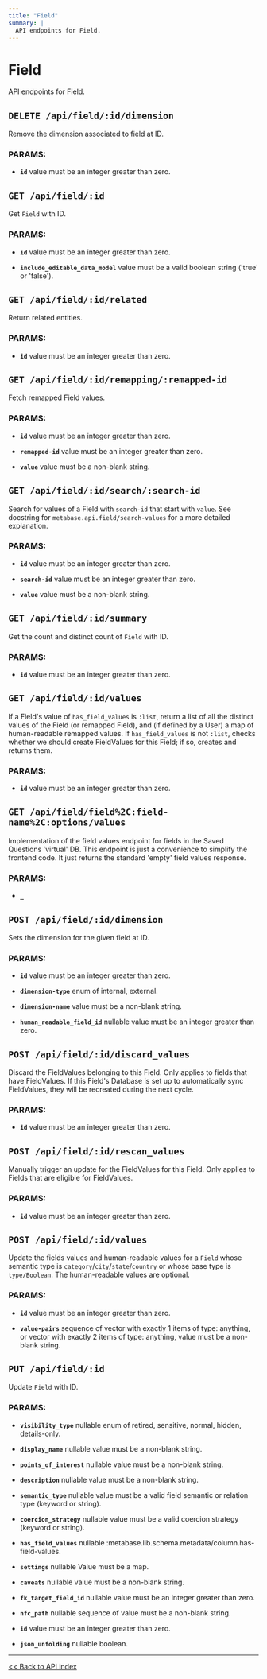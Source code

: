 ```yaml
---
title: "Field"
summary: |
  API endpoints for Field.
---
```


# Field

API endpoints for Field.

## `DELETE /api/field/:id/dimension`

Remove the dimension associated to field at ID.

### PARAMS:

-  **`id`** value must be an integer greater than zero.

## `GET /api/field/:id`

Get `Field` with ID.

### PARAMS:

-  **`id`** value must be an integer greater than zero.

-  **`include_editable_data_model`** value must be a valid boolean string ('true' or 'false').

## `GET /api/field/:id/related`

Return related entities.

### PARAMS:

-  **`id`** value must be an integer greater than zero.

## `GET /api/field/:id/remapping/:remapped-id`

Fetch remapped Field values.

### PARAMS:

-  **`id`** value must be an integer greater than zero.

-  **`remapped-id`** value must be an integer greater than zero.

-  **`value`** value must be a non-blank string.

## `GET /api/field/:id/search/:search-id`

Search for values of a Field with `search-id` that start with `value`. See docstring for
  `metabase.api.field/search-values` for a more detailed explanation.

### PARAMS:

-  **`id`** value must be an integer greater than zero.

-  **`search-id`** value must be an integer greater than zero.

-  **`value`** value must be a non-blank string.

## `GET /api/field/:id/summary`

Get the count and distinct count of `Field` with ID.

### PARAMS:

-  **`id`** value must be an integer greater than zero.

## `GET /api/field/:id/values`

If a Field's value of `has_field_values` is `:list`, return a list of all the distinct values of the Field (or
  remapped Field), and (if defined by a User) a map of human-readable remapped values. If `has_field_values` is not
  `:list`, checks whether we should create FieldValues for this Field; if so, creates and returns them.

### PARAMS:

-  **`id`** value must be an integer greater than zero.

## `GET /api/field/field%2C:field-name%2C:options/values`

Implementation of the field values endpoint for fields in the Saved Questions 'virtual' DB. This endpoint is just a
  convenience to simplify the frontend code. It just returns the standard 'empty' field values response.

### PARAMS:

-  **`_`**

## `POST /api/field/:id/dimension`

Sets the dimension for the given field at ID.

### PARAMS:

-  **`id`** value must be an integer greater than zero.

-  **`dimension-type`** enum of internal, external.

-  **`dimension-name`** value must be a non-blank string.

-  **`human_readable_field_id`** nullable value must be an integer greater than zero.

## `POST /api/field/:id/discard_values`

Discard the FieldValues belonging to this Field. Only applies to fields that have FieldValues. If this Field's
   Database is set up to automatically sync FieldValues, they will be recreated during the next cycle.

### PARAMS:

-  **`id`** value must be an integer greater than zero.

## `POST /api/field/:id/rescan_values`

Manually trigger an update for the FieldValues for this Field. Only applies to Fields that are eligible for
   FieldValues.

### PARAMS:

-  **`id`** value must be an integer greater than zero.

## `POST /api/field/:id/values`

Update the fields values and human-readable values for a `Field` whose semantic type is
  `category`/`city`/`state`/`country` or whose base type is `type/Boolean`. The human-readable values are optional.

### PARAMS:

-  **`id`** value must be an integer greater than zero.

-  **`value-pairs`** sequence of vector with exactly 1 items of type: anything, or vector with exactly 2 items of type: anything, value must be a non-blank string.

## `PUT /api/field/:id`

Update `Field` with ID.

### PARAMS:

-  **`visibility_type`** nullable enum of retired, sensitive, normal, hidden, details-only.

-  **`display_name`** nullable value must be a non-blank string.

-  **`points_of_interest`** nullable value must be a non-blank string.

-  **`description`** nullable value must be a non-blank string.

-  **`semantic_type`** nullable value must be a valid field semantic or relation type (keyword or string).

-  **`coercion_strategy`** nullable value must be a valid coercion strategy (keyword or string).

-  **`has_field_values`** nullable :metabase.lib.schema.metadata/column.has-field-values.

-  **`settings`** nullable Value must be a map.

-  **`caveats`** nullable value must be a non-blank string.

-  **`fk_target_field_id`** nullable value must be an integer greater than zero.

-  **`nfc_path`** nullable sequence of value must be a non-blank string.

-  **`id`** value must be an integer greater than zero.

-  **`json_unfolding`** nullable boolean.

---

[<< Back to API index](../api-documentation.md)